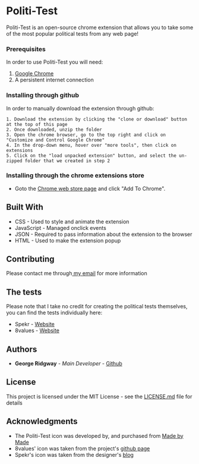 # Politi-Test

Politi-Test is an open-source chrome extension that allows you to take some of the most popular political tests from any web page!

### Prerequisites

In order to use Politi-Test you will need:

1. [Google Chrome](https://www.google.com/chrome/browser/desktop/index.html)
2. A persistent internet connection

### Installing through github

In order to manually download the extension through github:
```
1. Download the extension by clicking the "clone or download" button at the top of this page
2. Once downloaded, unzip the folder
3. Open the chrome browser, go to the top right and click on "Customize and Control Google Chrome"
4. In the drop-down menu, hover over "more tools", then click on extensions
5. Click on the "load unpacked extension" button, and select the un-zipped folder that we created in step 2

```
### Installing through the chrome extensions store

- Goto the [Chrome web store page](TBD) and click "Add To Chrome".

## Built With

* CSS - Used to style and animate the extension
* JavaScript - Managed onclick events
* JSON - Required to pass information about the extension to the browser
* HTML - Used to make the extension popup

## Contributing

Please contact me through<a href="mailto:george.ridgway@protonmail.com"> my email</a> for more information

## The tests

Please note that I take no credit for creating the political tests themselves, you can find the tests individually here:

* Spekr - [Website](http://spekr.org/)
* 8values - [Website](https://8values.github.io/)

## Authors

* **George Ridgway** - *Main Developer* - [Github](https://github.com/ridgeontheway)

## License

This project is licensed under the MIT License - see the [LICENSE.md](LICENSE.md) file for details

## Acknowledgments

* The Politi-Test icon was developed by, and purchased from [Made by Made](https://thenounproject.com/made.somewhere/)
* 8values' icon was taken from the project's [github page](https://github.com/8values/8values.github.io)
* Spekr's icon was taken from the designer's [blog](http://anaarkei.me/)
